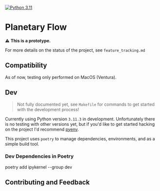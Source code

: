 [![Python 3.11](https://img.shields.io/badge/Python-3.11-blue.svg)](https://www.python.org/downloads/release/python-311/)

# Planetary Flow

⚠️ **This is a prototype.**

For more details on the status of the project, see `feature_tracking.md`

## Compatibility

As of now, testing only performed on MacOS (Ventura).

## Dev

> Not fully documented yet, see `Makefile` for commands to get started with the development process!

Currently using Python version `3.11.3` in development. Unfortunately there is no testing with other versions yet, but if you'd like to get started hacking on the project I'd recommend [pyenv](https://realpython.com/intro-to-pyenv/).

This project uses `poetry` to manage dependencies, environments, and as a simple build tool.

### Dev Dependencies in Poetry

poetry add ipykernel --group dev

## Contributing and Feedback

